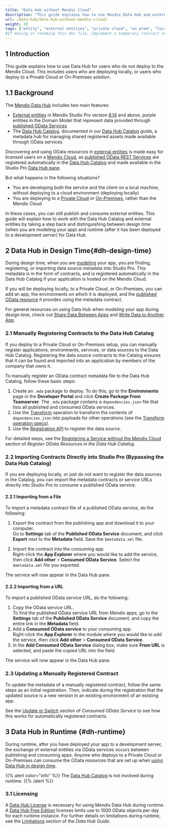 ```yaml
---
title: "Data Hub without Mendix Cloud"
description: "This guide explains how to use Mendix Data Hub and external entities for local deployments, or for private cloud or on-premises solutions."
url: /data-hub/data-hub-without-mendix-cloud/
weight: 20
tags: ["entity", "external entities", "private cloud", "on prem", "local", "studio pro", "consumed OData Service"]
#If moving or renaming this doc file, implement a temporary redirect and let the respective team know they should update the URL in the product. See Mapping to Products for more details.
---
```

## 1 Introduction

This guide explains how to use Data Hub for users who do not deploy to the Mendix Cloud. This includes users who are deploying locally, or users who deploy to a Private Cloud or On-Premises solution.

## 1.1 Background

The [Mendix Data Hub](/data-hub/) includes two main features:

* [External entities](/refguide/external-entities) in Mendix Studio Pro version [8.14](/releasenotes/studio-pro/8.14/#data-hub) and above, purple entities in the Domain Model that represent data provided through [published OData Services](/refguide/published-odata-services/)
* The [Data Hub Catalog](hub.mendix.com), documented in our [Data Hub Catalog](/data-hub/data-hub/catalog/) guide, a metadata hub for managing shared registered assets made available through OData services

Discovering and using OData resources in [external entities](/refguide/external-entities/) is made easy for licensed users on a [Mendix Cloud](developerportal/deploy/mendix-cloud-deploy/), as [published OData REST Services](/refguide/published-odata-services/) are registered automatically in the [Data Hub Catalog](/data-hub/data-hub-catalog/) and made available in the Studio Pro [Data Hub pane](/refguide/data-hub-pane/).



But what happens in the following situations?

* You are developing both the service and the client on a local machine, without deploying to a cloud environment (deploying locally)
* You are deploying to a [Private Cloud](developerportal/deploy/private-cloud/) or [On-Premises](developerportal/deploy/on-premises-design/), rather than the Mendix Cloud

In these cases, you can still publish and consume external entities. This guide will explain how to work with the Data Hub Catalog and external entities by taking a step back and distinguishing between design time (when you are modeling your app) and runtime (after it has been deployed to a development server) for Data Hub.

## 2 Data Hub in Design Time{#dh-design-time}

During design time, when you are [modeling](/refguide/modeling/) your app, you are finding, registering, or importing data source metadata into Studio Pro. This metadata is in the form of contracts, and is registered automatically in the Data Hub Catalog if your application is hosted on the Mendix Cloud.

If you will be deploying locally, to a Private Cloud, or On-Premises, you can add an app, the environments on which it is deployed, and the [published OData resource](/refguide/published-odata-resource) it provides using the metadata contract.

For general resources on using Data Hub when modeling your app during design time, check out [Share Data Between Apps](/data-hub/share-data/) and [Write Data to Another App](/data-hub/write-data/).

### 2.1 Manually Registering Contracts to the Data Hub Catalog

If you deploy to a Private Cloud or On-Premises setup, you can manually register applications, environments, services, or data sources to the Data Hub Catalog. Registering the data source contracts to the Catalog ensures that it can be found and imported into an application by members of the company that owns it. 

To manually register an OData contract metadata file to the Data Hub Catalog, follow these basic steps:

1. Create an `.mda` package to deploy. To do this, go to the **Environments** page in the **Developer Portal** and click **Create Package From Teamserver**. The `.mda` package contains a `dependencies.json` file that lists all published and consumed OData services.
2. Use the [Transform](/data-hub/data-hub-catalog/register-data/#transform-api) operation to transform the contents of `dependencies.json` into payloads for other operations (see the [Transform operation specs](http://datahub-spec.s3-website.eu-central-1.amazonaws.com/registration_v4.html#/Endpoints/post_transform_dependenciesjson)).
3. Use the [Registration API](/apidocs-mxsdk/apidocs/data-hub-apis/#registration) to register the data source.

For detailed steps, see the [Registering a Service without the Mendix Cloud](/data-hub/data-hub-catalog/register-data/#without-mendix-cloud) section of *Register OData Resources in the Data Hub Catalog*.

### 2.2 Importing Contracts Directly into Studio Pro (Bypassing the Data Hub Catalog)

If you are deploying locally, or just do not want to register the data sources in the Catalog, you can import the metadata contracts or service URLs directly into Studio Pro to consume a published OData service.

#### 2.2.1 Importing from a File

To import a metadata contract file of a published OData service, do the following:

1.  Export the contract from the publishing app and download it to your computer. </br>
    Go to **Settings** tab of the **Published OData Service** document, and click **Export** next to the **Metadata** field. Save the `$metadata.xml` file.

2.  Import the contract into the consuming app. </br>
    Right-click the **App Explorer** where you would like to add the service, then click **Add other** > **Consumed OData Service**. Select the `$metadata.xml` file you exported.

The service will now appear in the Data Hub pane.

#### 2.2.2 Importing from a URL

To import a published OData service URL, do the following:

1.  Copy the OData service URL. </br>
    To find the published OData service URL from Mendix apps, go to the **Settings** tab of the **Published OData Service** document, and copy the entire link in the **Metadata** field.
2.  Add a **Consumed OData service** to your consuming app.</br>
    Right-click the **App Explorer** in the module where you would like to add the service, then click **Add other** > **Consumed OData Service**.
3.  In the **Add Consumed OData Service** dialog box, make sure **From URL** is selected, and paste the copied URL into the field.

The service will now appear in the Data Hub pane.

### 2.3 Updating a Manually Registered Contract

To update the metadata of a manually registered contract, follow the same steps as an initial registration. Then, indicate during the registration that the updated source is a new version in an existing environment of an existing app.

See the [Update or Switch](/refguide/consumed-odata-service/#update-switch) section of *Consumed OData Service*  to see how this works for automatically registered contracts.

## 3 Data Hub in Runtime {#dh-runtime}

During runtime, after you have deployed your app to a development server, the exchange of external entities via OData services occurs between publishing and consuming apps. Anyone who deploys to a Private Cloud or On-Premises can consume the OData resources that are set up when [using Data Hub in design time](#dh-design-time).

{{% alert color="info" %}}
The [Data Hub Catalog](/data-hub/data-hub-catalog/) is not involved during runtime. {{% /alert %}}

### 3.1 Licensing 

A [Data Hub License](/data-hub/#data-hub-licences) is necessary for using Mendix Data Hub during runtime. A [Data Hub Free Edition](/data-hub/#dh-free) licenses limits use to 1000 OData objects per day for each runtime instance. For further details on limitations during runtime, see the [Limitations](/data-hub/#dh-free-limitations) section of the *Data Hub Guide*.
